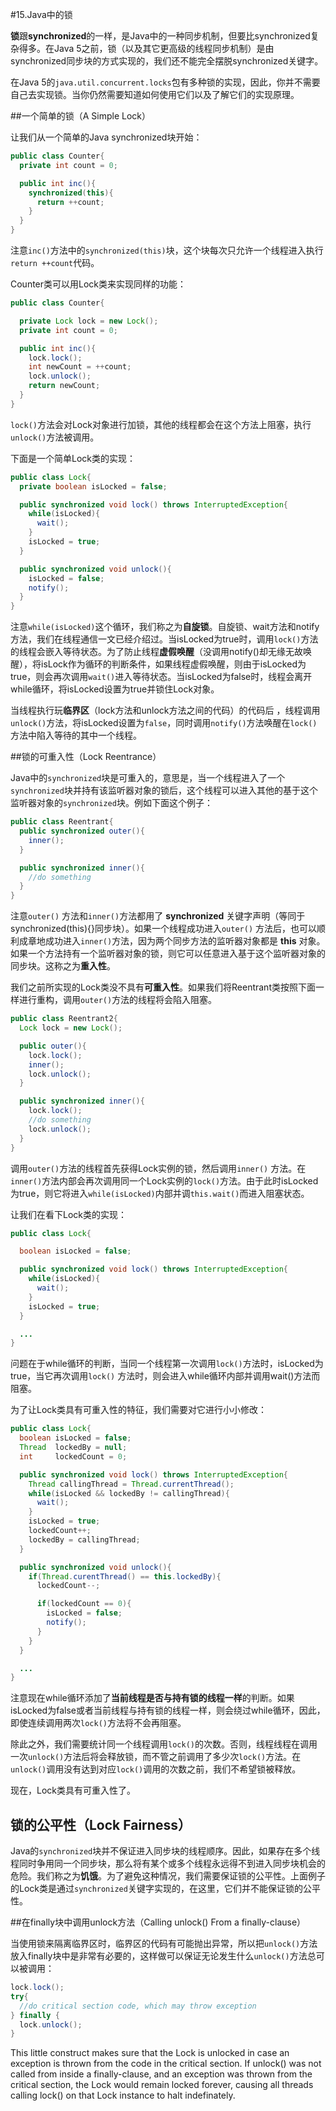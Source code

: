 #15.Java中的锁

**锁**跟**synchronized**的一样，是Java中的一种同步机制，但要比synchronized复杂得多。在Java 5之前，锁（以及其它更高级的线程同步机制）是由synchronized同步块的方式实现的，我们还不能完全摆脱synchronized关键字。

在Java 5的`java.util.concurrent.locks`包有多种锁的实现，因此，你并不需要自己去实现锁。当你仍然需要知道如何使用它们以及了解它们的实现原理。

##一个简单的锁（A Simple Lock）

让我们从一个简单的Java synchronized块开始：

```Java
public class Counter{
  private int count = 0;

  public int inc(){
    synchronized(this){
      return ++count;
    }
  }
}
```

注意`inc()`方法中的`synchronized(this)`块，这个块每次只允许一个线程进入执行`return ++count`代码。

Counter类可以用Lock类来实现同样的功能：

```Java
public class Counter{

  private Lock lock = new Lock();
  private int count = 0;

  public int inc(){
    lock.lock();
    int newCount = ++count;
    lock.unlock();
    return newCount;
  }
}
```

`lock()`方法会对Lock对象进行加锁，其他的线程都会在这个方法上阻塞，执行`unlock()`方法被调用。

下面是一个简单Lock类的实现：

```Java
public class Lock{
  private boolean isLocked = false;

  public synchronized void lock() throws InterruptedException{
    while(isLocked){
      wait();
    }
    isLocked = true;
  }

  public synchronized void unlock(){
    isLocked = false;
    notify();
  }
}
```

注意`while(isLocked)`这个循环，我们称之为**自旋锁**。自旋锁、wait方法和notify方法，我们在线程通信一文已经介绍过。当isLocked为true时，调用`lock()`方法的线程会嵌入等待状态。为了防止线程**虚假唤醒**（没调用notify()却无缘无故唤醒），将isLock作为循环的判断条件，如果线程虚假唤醒，则由于isLocked为true，则会再次调用`wait()`进入等待状态。当isLocked为false时，线程会离开while循环，将isLocked设置为true并锁住Lock对象。

当线程执行玩**临界区**（lock方法和unlock方法之间的代码）的代码后
，线程调用`unlock()`方法，将isLocked设置为`false`，同时调用`notify()`方法唤醒在`lock()`方法中陷入等待的其中一个线程。

##锁的可重入性（Lock Reentrance）

Java中的`synchronized`块是可重入的，意思是，当一个线程进入了一个`synchronized`块并持有该监听器对象的锁后，这个线程可以进入其他的基于这个监听器对象的`synchronized`块。例如下面这个例子：

```Java
public class Reentrant{
  public synchronized outer(){
    inner();
  }

  public synchronized inner(){
    //do something
  }
}
```

注意`outer()` 方法和`inner()`方法都用了 **synchronized** 关键字声明（等同于synchronized(this){}同步块）。如果一个线程成功进入`outer()` 方法后，也可以顺利成章地成功进入`inner()`方法，因为两个同步方法的监听器对象都是 **this** 对象。如果一个方法持有一个监听器对象的锁，则它可以任意进入基于这个监听器对象的同步块。这称之为**重入性**。

我们之前所实现的Lock类没不具有**可重入性**。如果我们将Reentrant类按照下面一样进行重构，调用`outer()`方法的线程将会陷入阻塞。

```Java
public class Reentrant2{
  Lock lock = new Lock();

  public outer(){
    lock.lock();
    inner();
    lock.unlock();
  }

  public synchronized inner(){
    lock.lock();
    //do something
    lock.unlock();
  }
}
```

调用`outer()`方法的线程首先获得Lock实例的锁，然后调用`inner()` 方法。在`inner()`方法内部会再次调用同一个Lock实例的`lock()`方法。由于此时isLocked为true，则它将进入`while(isLocked)`内部并调`this.wait()`而进入阻塞状态。

让我们在看下Lock类的实现：

```Java
public class Lock{

  boolean isLocked = false;

  public synchronized void lock() throws InterruptedException{
    while(isLocked){
      wait();
    }
    isLocked = true;
  }

  ...
}
```

问题在于while循环的判断，当同一个线程第一次调用`lock()`方法时，isLocked为true，当它再次调用`lock()` 方法时，则会进入while循环内部并调用wait()方法而阻塞。

为了让Lock类具有可重入性的特征，我们需要对它进行小小修改：

```Java
public class Lock{
  boolean isLocked = false;
  Thread  lockedBy = null;
  int     lockedCount = 0;

  public synchronized void lock() throws InterruptedException{
    Thread callingThread = Thread.currentThread();
    while(isLocked && lockedBy != callingThread){
      wait();
    }
    isLocked = true;
    lockedCount++;
    lockedBy = callingThread;
  }

  public synchronized void unlock(){
    if(Thread.curentThread() == this.lockedBy){
      lockedCount--;

      if(lockedCount == 0){
        isLocked = false;
        notify();
      }
    }
  }

  ...
}
```

注意现在while循环添加了**当前线程是否与持有锁的线程一样**的判断。如果isLocked为false或者当前线程与持有锁的线程一样，则会绕过while循环，因此，即使连续调用两次`lock()`方法将不会再阻塞。

除此之外，我们需要统计同一个线程调用`lock()`的次数。否则，线程线程在调用一次`unlock()`方法后将会释放锁，而不管之前调用了多少次`lock()`方法。在`unlock()`调用没有达到对应`lock()`调用的次数之前，我们不希望锁被释放。

现在，Lock类具有可重入性了。

## 锁的公平性（Lock Fairness）

Java的`synchronized`块并不保证进入同步块的线程顺序。因此，如果存在多个线程同时争用同一个同步块，那么将有某个或多个线程永远得不到进入同步块机会的危险。我们称之为**饥饿**。为了避免这种情况，我们需要保证锁的公平性。上面例子的Lock类是通过`synchronized`关键字实现的，在这里，它们并不能保证锁的公平性。

##在finally块中调用unlock方法（Calling unlock() From a finally-clause）

当使用锁来隔离临界区时，临界区的代码有可能抛出异常，所以把`unlock()`方法放入finally块中是非常有必要的，这样做可以保证无论发生什么`unlock()`方法总可以被调用：

```Java
lock.lock();
try{
  //do critical section code, which may throw exception
} finally {
  lock.unlock();
}
```


This little construct makes sure that the Lock is unlocked in case an exception is thrown from the code in the critical section. If unlock() was not called from inside a finally-clause, and an exception was thrown from the critical section, the Lock would remain locked forever, causing all threads calling lock() on that Lock instance to halt indefinately.